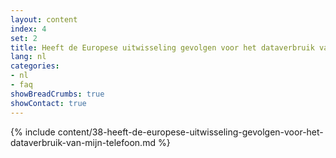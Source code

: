 ```yaml
---
layout: content
index: 4
set: 2
title: Heeft de Europese uitwisseling gevolgen voor het dataverbruik van mijn telefoon?
lang: nl
categories:
- nl
- faq
showBreadCrumbs: true
showContact: true
---
```

{% include content/38-heeft-de-europese-uitwisseling-gevolgen-voor-het-dataverbruik-van-mijn-telefoon.md %}
